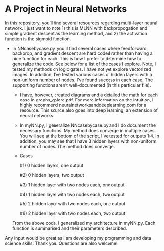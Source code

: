 # A Project in Neural Networks

In this repository, you’ll find several resources regarding multi-layer neural network. I just want to note 1) this is MLNN with backpropogation and simple gradient descent as the learning method, and 2) the activation function is the sigmoid function.

- In NNcasebycase.py, you’ll find several cases where feedforward, backprop, and gradient descent are hard coded rather than having a nice function for each. This is how I prefer to determine how to generalize the code. See below for a list of the cases I explore. Note, I tested my methods on logic gates. I have not yet explore vectorized images. In addition, I’ve tested various cases of hidden layers with a non-uniform number of nodes. I’ve found success in each case. The supporting functions aren’t well-documented (in this particular file). 

  - I have, however, created diagrams and a detailed the math for each case in graphs_galore.pdf.  For more information on the intuition, I highly recommend neuralnetworksanddeeplearning.com for a resource.  This source also goes into deep learning, an extension of neural networks.
  - In myNN.py, I generalize NNcasebycase.py and I do document the necessary functions.  My method does   converge in multiple cases. You will see at the bottom of the script, I’ve tested for outputs 1:4. In addition, you may see that I have 3 hidden layers with non-uniform number of nodes. The method does converge.
  - Cases
  
    #1) 0 hidden layers, one output
  
    #2) 0 hidden layers, two output
  
    #3) 1 hidden layer with two nodes each, one output
  
    #4) 1 hidden layer with two nodes each, two output
  
    #5) 2 hidden layer with two nodes each, one output
  
    #6) 2 hidden layer with two nodes each, two output
  
  From the above code, I generalized my architecture in myNN.py. Each function is summarised and their parameters described. 

Any input would be great as I am developing my programming and data science skills.  Thank you.  Questions are also welcome!
